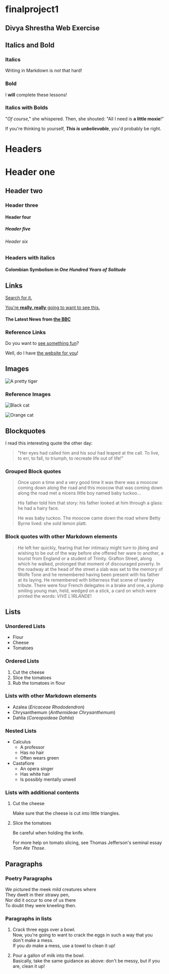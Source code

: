 # finalproject1

## Divya Shrestha Web Exercise

## Italics and Bold
### Italics
Writing in Markdown is _not_ that hard!

### Bold
I **will** complete these lessons!

### Italics with Bolds
"_Of course_," she whispered. Then, she shouted: "All I need is **a little moxie**!"

If you're thinking to yourself, **_This is unbelievable_**, you'd probably be right.

# **Headers**

# Header one
## Header two
### Header three
#### Header four
##### Header five
###### Header six

### Headers with italics
#### Colombian Symbolism in _One Hundred Years of Solitude_

## Links
[Search for it.](www.google.com)

[You're **really, really** going to want to see this.](www.dailykitten.com)

#### The Latest News from [the BBC](www.bbc.com/news)

### Reference Links
Do you want to [see something fun][a fun place]?

Well, do I have [the website for you][another fun place]!

[a fun place]: www.zombo.com.

[another fun place]: www.stumbleupon.com

## Images
![A pretty tiger](https://upload.wikimedia.org/wikipedia/commons/5/56/Tiger.50.jpg)

### Reference Images
![Black cat][Black]

![Orange cat][Orange]

[Black]: https://upload.wikimedia.org/wikipedia/commons/a/a3/81_INF_DIV_SSI.jpg

[Orange]: http://icons.iconarchive.com/icons/google/noto-emoji-animals-nature/256/22221-cat-icon.png

## Blockquotes
I read this interesting quote the other day:

>"Her eyes had called him and his soul had leaped at the call. To live, to err, to fall, to triumph, to recreate life out of life!"

### Grouped Block quotes
>Once upon a time and a very good time it was there was a moocow coming down along the road and this moocow that was coming down along the road met a nicens little boy named baby tuckoo...
>
>His father told him that story: his father looked at him through a glass: he had a hairy face.
>
>He was baby tuckoo. The moocow came down the road where Betty Byrne lived: she sold lemon platt.

### Block quotes with other Markdown elements
>He left her quickly, fearing that her intimacy might turn to jibing and wishing to be out of the way before she offered her ware to another, a tourist from England or a student of Trinity. Grafton Street, along which he walked, prolonged that moment of discouraged poverty. In the roadway at the head of the street a slab was set to the memory of Wolfe Tone and he remembered having been present with his father at its laying. He remembered with bitterness that scene of tawdry tribute. There were four French delegates in a brake and one, a plump smiling young man, held, wedged on a stick, a card on which were printed the words: _VIVE L'IRLANDE_!

## Lists
### Unordered Lists
* Flour
* Cheese
* Tomatoes

### Ordered Lists
1. Cut the cheese
2. Slice the tomatoes
3. Rub the tomatoes in flour

### Lists with other Markdown elements
* Azalea (_Ericaceae Rhododendron_)
* Chrysanthemum (_Anthemideae Chrysanthemum_)
* Dahlia (_Coreopsideae Dahlia_)

### Nested Lists
* Calculus
    * A professor
    * Has no hair
    * Often wears green
* Castafiore
    * An opera singer
    * Has white hair
    * Is possibly mentally unwell

### Lists with additional contents
1. Cut the cheese

   Make sure that the cheese is cut into little triangles.

2. Slice the tomatoes

   Be careful when holding the knife.
   
   For more help on tomato slicing, see Thomas Jefferson's seminal essay _Tom Ate Those_.

## Paragraphs
### Poetry Paragraphs
We pictured the meek mild creatures where  
They dwelt in their strawy pen,  
Nor did it occur to one of us there  
To doubt they were kneeling then.  

### Paragraphs in lists
1. Crack three eggs over a bowl.  
Now, you're going to want to crack the eggs in such a way that you don't make a mess.  
If you _do_ make a mess, use a towel to clean it up!

2. Pour a gallon of milk into the bowl.  
Basically, take the same guidance as above: don't be messy, but if you are, clean it up!


